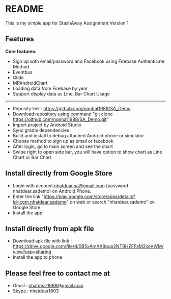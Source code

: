 # README #

This is my simple app for StashAway Assignment
Version 1

Features
-----

**Core features:**
 - Sign up with email/password and Facebook using Firebase Authenticate Method
 - Eventbus
 - Glide
 - MPAndroidChart
 - Loading data from Firebase by year
 - Support display data as Line, Bar Chart
Usage
-----
 - Reposity link : https://github.com/nqnhat1988/SA_Demo
 - Download repository using command "git clone https://github.com/nqnhat1988/SA_Demo.git"
 - Import project by Android Studio
 - Sync gradle dependencies
 - Build and install to debug attached Android phone or simulator
 - Choose method to sign up as email or facebook
 - After login, go to main screen and see the chart
 - Swipe right to open side bar, you will have option to show chart as Line Chart or Bar Chart.

Install directly from Google Store
-----
 - Login with account nhatdear.sa@gmail.com (password : nhatdear.sademo) on Android Phone.
 - Enter the link "https://play.google.com/store/apps/details?id=com.nhatdear.sademo" on web or search "nhatdear.sademo" on Google Store
 - Install the app
 
Install directly from apk file
-----
 - Download apk file with link : https://drive.google.com/file/d/0B5xAmXX8qup2NTBHZFFaM2xoVWM/view?usp=sharing
 - Install the app to phone


Please feel free to contact me at
-----

 - Gmail : nhatdear1988@gmail.com
 - Skype : nhatdear1803
